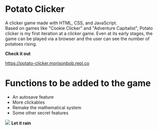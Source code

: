 # Potato Clicker #
 A clicker game made with HTML, CSS, and JavaScript.       
 Based on games like "Cookie Clicker" and "Adventure Capitalist", Potato clicker is my first iteration at a clicker game.
 Even at its early stages, the game can be played via a browser and the user can see the number of potatoes rising.                
 
                
<b>Check it out</b>
                                               
https://potato-clicker.morisonbob.repl.co                    

# Functions to be added to the game #
<ul>
<li>An autosave feature
<li>More clickables
<li>Remake the mathematical system
<li>Some other secret features
</ul>

                         
<img src="https://i.imgur.com/N1ehamU.png">
<b>Let it rain</b>
